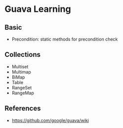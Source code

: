 # Guava Learning

## Basic
- Precondition: static methods for precondition check

## Collections
- Multiset
- Multimap
- BiMap
- Table
- RangeSet
- RangeMap

## References
- https://github.com/google/guava/wiki